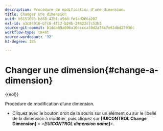 ```yaml
---
description: Procédure de modification d’une dimension.
title: Changer une dimension
uuid: b5151695-bd88-42b1-a9dd-fe1ad266a207
exl-id: a3c84016-b7c6-4f12-b24b-24822d7c53b3
source-git-commit: b1dda69a606a16dccca30d2a74c7e63dbd27936c
workflow-type: tm+mt
source-wordcount: '32'
ht-degree: 18%

---
```


# Changer une dimension{#change-a-dimension}

{{eol}}

Procédure de modification d’une dimension.

* Cliquez avec le bouton droit de la souris sur un élément ou sur le libellé de la dimension à modifier, puis cliquez sur **[!UICONTROL Change Dimension]** > *&lt;**[!UICONTROL dimension name]**>*.
